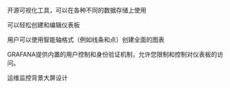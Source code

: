 

开源可视化工具，可以在各种不同的数据存储上使用

可以轻松创建和编辑仪表板

用户可以使用智能轴格式（例如线条和点）创建全面的图表

GRAFANA提供内置的用户控制和身份验证机制，允许您限制和控制对仪表板的访问。

运维监控背景大屏设计
